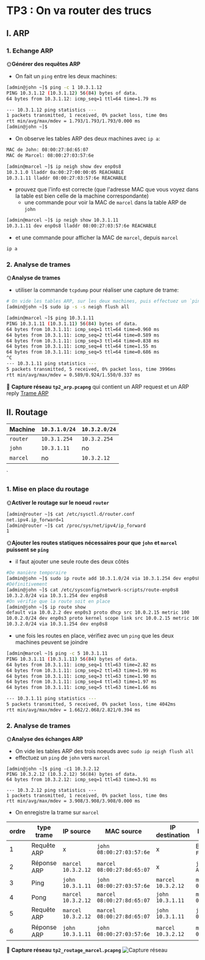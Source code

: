 # TP3 : On va router des trucs

## I. ARP

### 1. Echange ARP

🌞**Générer des requêtes ARP**

- On fait un `ping` entre les deux machines:

```bash
[admin@john ~]$ ping -c 1 10.3.1.12
PING 10.3.1.12 (10.3.1.12) 56(84) bytes of data.
64 bytes from 10.3.1.12: icmp_seq=1 ttl=64 time=1.79 ms

--- 10.3.1.12 ping statistics ---
1 packets transmitted, 1 received, 0% packet loss, time 0ms
rtt min/avg/max/mdev = 1.793/1.793/1.793/0.000 ms
[admin@john ~]$
```

- On observe les tables ARP des deux machines avec `ip a`:

```bash
MAC de John: 08:00:27:8d:65:07
MAC de Marcel: 08:00:27:03:57:6e

[admin@marcel ~]$ ip neigh show dev enp0s8
10.3.1.0 lladdr 0a:00:27:00:00:05 REACHABLE
10.3.1.11 lladdr 08:00:27:03:57:6e REACHABLE
```

- prouvez que l'info est correcte (que l'adresse MAC que vous voyez dans la table est bien celle de la machine correspondante)
  - une commande pour voir la MAC de `marcel` dans la table ARP de `john`

```bash
[admin@marcel ~]$ ip neigh show 10.3.1.11
10.3.1.11 dev enp0s8 lladdr 08:00:27:03:57:6e REACHABLE
```

- et une commande pour afficher la MAC de `marcel`, depuis `marcel`

```bash
ip a
```

### 2. Analyse de trames

🌞**Analyse de trames**

- utiliser la commande `tcpdump` pour réaliser une capture de trame:

```bash
# On vide les tables ARP, sur les deux machines, puis effectuez un `ping`
[admin@john ~]$ sudo ip -s -s neigh flush all

[admin@marcel ~]$ ping 10.3.1.11
PING 10.3.1.11 (10.3.1.11) 56(84) bytes of data.
64 bytes from 10.3.1.11: icmp_seq=1 ttl=64 time=0.960 ms
64 bytes from 10.3.1.11: icmp_seq=2 ttl=64 time=0.589 ms
64 bytes from 10.3.1.11: icmp_seq=3 ttl=64 time=0.838 ms
64 bytes from 10.3.1.11: icmp_seq=4 ttl=64 time=1.55 ms
64 bytes from 10.3.1.11: icmp_seq=5 ttl=64 time=0.686 ms
^C
--- 10.3.1.11 ping statistics ---
5 packets transmitted, 5 received, 0% packet loss, time 3996ms
rtt min/avg/max/mdev = 0.589/0.924/1.550/0.337 ms

```

🦈 **Capture réseau `tp2_arp.pcapng`** qui contient un ARP request et un ARP reply
[Trame ARP](./Pics/tp2_arp.pcap)

## II. Routage

| Machine  | `10.3.1.0/24` | `10.3.2.0/24` |
| -------- | ------------- | ------------- |
| `router` | `10.3.1.254`  | `10.3.2.254`  |
| `john`   | `10.3.1.11`   | no            |
| `marcel` | no            | `10.3.2.12`   |

`

### 1. Mise en place du routage

🌞**Activer le routage sur le noeud `router`**

```bash
[admin@router ~]$ cat /etc/sysctl.d/router.conf
net.ipv4.ip_forward=1
[admin@router ~]$ cat /proc/sys/net/ipv4/ip_forward
1
```

🌞**Ajouter les routes statiques nécessaires pour que `john` et `marcel` puissent se `ping`**

- il faut ajouter une seule route des deux côtés

```bash
#De manière temporaire
[admin@john ~]$ sudo ip route add 10.3.1.0/24 via 10.3.1.254 dev enp0s8
#Définitivement
[admin@john ~]$ cat /etc/sysconfig/network-scripts/route-enp0s8
10.3.2.0/24 via 10.3.1.254 dev enp0s8
#On vérifie que la route soit en place
[admin@john ~]$ ip route show
default via 10.0.2.2 dev enp0s3 proto dhcp src 10.0.2.15 metric 100
10.0.2.0/24 dev enp0s3 proto kernel scope link src 10.0.2.15 metric 100
10.3.2.0/24 via 10.3.1.254 dev enp0s8
```

- une fois les routes en place, vérifiez avec un `ping` que les deux machines peuvent se joindre

```bash
[admin@marcel ~]$ ping -c 5 10.3.1.11
PING 10.3.1.11 (10.3.1.11) 56(84) bytes of data.
64 bytes from 10.3.1.11: icmp_seq=1 ttl=63 time=2.82 ms
64 bytes from 10.3.1.11: icmp_seq=2 ttl=63 time=1.99 ms
64 bytes from 10.3.1.11: icmp_seq=3 ttl=63 time=1.90 ms
64 bytes from 10.3.1.11: icmp_seq=4 ttl=63 time=1.97 ms
64 bytes from 10.3.1.11: icmp_seq=5 ttl=63 time=1.66 ms

--- 10.3.1.11 ping statistics ---
5 packets transmitted, 5 received, 0% packet loss, time 4042ms
rtt min/avg/max/mdev = 1.662/2.068/2.821/0.394 ms
```

### 2. Analyse de trames

🌞**Analyse des échanges ARP**

- On vide les tables ARP des trois noeuds avec `sudo ip neigh flush all`
- effectuez un `ping` de `john` vers `marcel`

```
[admin@john ~]$ ping -c1 10.3.2.12
PING 10.3.2.12 (10.3.2.12) 56(84) bytes of data.
64 bytes from 10.3.2.12: icmp_seq=1 ttl=63 time=3.91 ms

--- 10.3.2.12 ping statistics ---
1 packets transmitted, 1 received, 0% packet loss, time 0ms
rtt min/avg/max/mdev = 3.908/3.908/3.908/0.000 ms
```

- On enregistre la trame sur `marcel`

| ordre | type trame  | IP source            | MAC source                   | IP destination       | MAC destination              |
| ----- | ----------- | -------------------- | ---------------------------- | -------------------- | ---------------------------- |
| 1     | Requête ARP | x                    | `john` `08:00:27:03:57:6e`   | x                    | Broadcast `FF:FF:FF:FF:FF`   |
| 2     | Réponse ARP | `marcel` `10.3.2.12` | `marcel` `08:00:27:8d:65:07` | x                    | `john` `AA:BB:CC:DD:EE`      |
| 3     | Ping        | `john` `10.3.1.11`   | `john` `08:00:27:03:57:6e`   | `marcel` `10.3.2.12` | `marcel` `08:00:27:8d:65:07` |
| 4     | Pong        | `marcel` `10.3.2.12` | `marcel` `08:00:27:8d:65:07` | `john` `10.3.1.11`   | `marcel` `08:00:27:8d:65:07` |
| 5     | Requête ARP | `marcel` `10.3.2.12` | `marcel` `08:00:27:8d:65:07` | `john` `10.3.1.11`   | `john` `08:00:27:03:57:6e`   |
| 6     | Réponse ARP | `john` `10.3.1.11`   | `john` `08:00:27:03:57:6e`   | `marcel` `10.3.2.12` | `marcel` `08:00:27:8d:65:07` |

🦈 **Capture réseau `tp2_routage_marcel.pcapng`**
![Capture réseau](./Pics/tp2_routage_marcel.pcapng)
